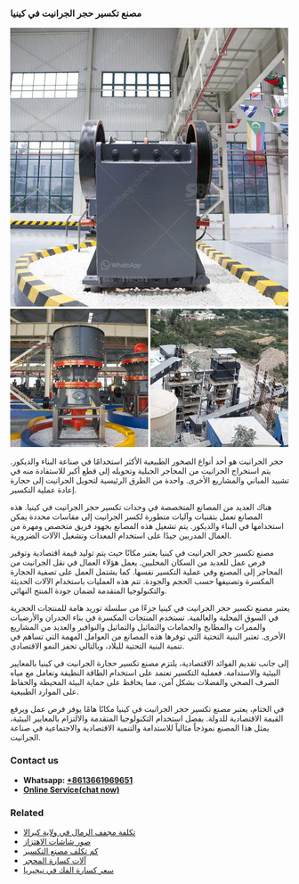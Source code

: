 <h3>مصنع تكسير حجر الجرانيت في كينيا</h3><img src='1701853568.jpg' alt=''><p>حجر الجرانيت هو أحد أنواع الصخور الطبيعية الأكثر استخدامًا في صناعة البناء والديكور. يتم استخراج الجرانيت من المحاجر الجبلية وتحويله إلى قطع أكبر للاستفادة منه في تشييد المباني والمشاريع الأخرى. واحدة من الطرق الرئيسية لتحويل الجرانيت إلى حجارة إعادة عملية التكسير.</p><p>هناك العديد من المصانع المتخصصة في وحدات تكسير حجر الجرانيت في كينيا. هذه المصانع تعمل بتقنيات وآليات متطورة لكسر الجرانيت إلى مقاسات محددة يمكن استخدامها في البناء والديكور. يتم تشغيل هذه المصانع بجهود فريق متخصص ومهرة من العمال المدربين جيدًا على استخدام المعدات وتشغيل الآلات الضرورية.</p><p>مصنع تكسير حجر الجرانيت في كينيا يعتبر مكانًا حيث يتم توليد قيمة اقتصادية وتوفير فرص عمل للعديد من السكان المحليين. يعمل هؤلاء العمال في نقل الجرانيت من المحاجر إلى المصنع وفي عملية التكسير نفسها. كما يشتمل العمل على تصفية الحجارة المكسرة وتصنيفها حسب الحجم والجودة. تتم هذه العمليات باستخدام الآلات الحديثة والتكنولوجيا المتقدمة لضمان جودة المنتج النهائي.</p><p>يعتبر مصنع تكسير حجر الجرانيت في كينيا جزءًا من سلسلة توريد هامة للمنتجات الحجرية في السوق المحلية والعالمية. تستخدم المنتجات المكسرة في بناء الجدران والأرضيات والممرات والمطابخ والحمامات والتماثيل والتماثيل والنوافير والعديد من المشاريع الأخرى. تعتبر البنية التحتية التي توفرها هذه المصانع من العوامل المهمة التي تساهم في تنمية البنية التحتية للبلاد، وبالتالي تحفز النمو الاقتصادي.</p><p>إلى جانب تقديم الفوائد الاقتصادية، يلتزم مصنع تكسير حجارة الجرانيت في كينيا بالمعايير البيئية والاستدامة. فعملية التكسير تعتمد على استخدام الطاقة النظيفة وتعامل مع مياه الصرف الصحي والفضلات بشكل آمن، مما يحافظ على حماية البيئة المحيطة والحفاظ على الموارد الطبيعية.</p><p>في الختام، يعتبر مصنع تكسير حجر الجرانيت في كينيا مكانًا هامًا يوفر فرص عمل ويرفع القيمة الاقتصادية للدولة. بفضل استخدام التكنولوجيا المتقدمة والالتزام بالمعايير البيئية، يمثل هذا المصنع نموذجاً مثالياً للاستدامة والتنمية الاقتصادية والاجتماعية في صناعة الجرانيت.</p><h3>Contact us</h3><ul><li><strong>Whatsapp:&nbsp;<a href="https://wa.me/8613661969651">+8613661969651</a></strong></li><li><a href="https://swt.shibang-china.com/?git&amp;zhl&amp;مصنع تكسير حجر الجرانيت في كينيا"><strong>Online Service(chat now)</strong></a></li></ul><h3>Related</h3><ul><li><a href='تكلفة مجفف الرمال في ولاية كيرالا.md'>تكلفة مجفف الرمال في ولاية كيرالا</a></li><li><a href='صور شاشات الاهتزاز.md'>صور شاشات الاهتزاز</a></li><li><a href='كم تكلف مصنع التكسير.md'>كم تكلف مصنع التكسير</a></li><li><a href='آلات كسارة المحجر.md'>آلات كسارة المحجر</a></li><li><a href='سعر كسارة الفك في نيجيريا.md'>سعر كسارة الفك في نيجيريا</a></li></ul>